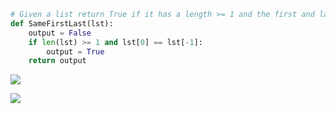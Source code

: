 ```.py
# Given a list return True if it has a length >= 1 and the first and last elements are equal
def SameFirstLast(lst):
    output = False
    if len(lst) >= 1 and lst[0] == lst[-1]:
        output = True
    return output
```

![](https://i.imgur.com/DovFZ68.png)

![](https://i.imgur.com/UKdLV4X.png)
